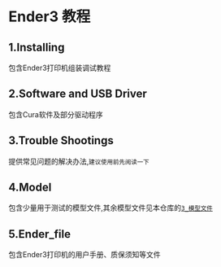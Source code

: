 # Ender3 教程

## 1.Installing
包含Ender3打印机组装调试教程

## 2.Software and USB Driver
包含Cura软件及部分驱动程序

## 3.Trouble Shootings
提供常见问题的解决办法,`建议使用前先阅读一下`

## 4.Model
包含少量用于测试的模型文件,其余模型文件见本仓库的[`3_模型文件`](https://github.com/MakerLab308/3Dprint/tree/master/3_%E6%A8%A1%E5%9E%8B%E6%96%87%E4%BB%B6)

## 5.Ender_file
包含Ender3打印机的用户手册、质保须知等文件
